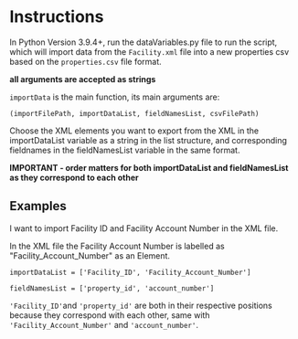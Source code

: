 # Instructions

In Python Version 3.9.4+, run the dataVariables.py file to run the script, which will import data from the ```Facility.xml``` file into a new properties csv based on the ```properties.csv``` file format.

**all arguments are accepted as strings**

```importData``` is the main function, its main arguments are:

```(importFilePath, importDataList, fieldNamesList, csvFilePath)```


Choose the XML elements you want to export from the XML in the importDataList variable as a string in the list structure, and corresponding fieldnames in the fieldNamesList variable in the same format.

**IMPORTANT - order matters for both importDataList and fieldNamesList as they correspond to each other**

## Examples

I want to import Facility ID and Facility Account Number in the XML file.

In the XML file the Facility Account Number is labelled as "Facility_Account_Number" as an Element.

```importDataList = ['Facility_ID', 'Facility_Account_Number']```

```fieldNamesList = ['property_id', 'account_number']```

```'Facility_ID'```and ```'property_id'``` are both in their respective positions because they correspond with each other, same with ```'Facility_Account_Number'``` and ```'account_number'```.
